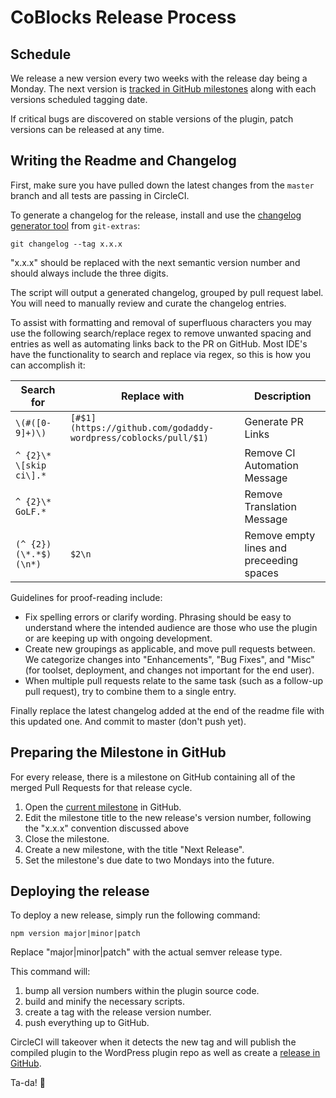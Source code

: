# CoBlocks Release Process

## Schedule

We release a new version every two weeks with the release day being a Monday. The next version is [tracked in GitHub milestones](https://github.com/godaddy-wordpress/coblocks/milestones) along with each versions scheduled tagging date.

If critical bugs are discovered on stable versions of the plugin, patch versions can be released at any time.

## Writing the Readme and Changelog

First, make sure you have pulled down the latest changes from the `master` branch and all tests are passing in CircleCI.

To generate a changelog for the release, install and use the [changelog generator tool](https://github.com/tj/git-extras/blob/master/Installation.md) from `git-extras`:

```
git changelog --tag x.x.x
```

"x.x.x" should be replaced with the next semantic version number and should always include the three digits.

The script will output a generated changelog, grouped by pull request label. You will need to manually review and curate the changelog entries.

To assist with formatting and removal of superfluous characters you may use the following search/replace regex to remove unwanted spacing and entries as well as automating links back to the PR on GitHub. Most IDE's have the functionality to search and replace via regex, so this is how you can accomplish it:

| Search for     | Replace with | Description
| ----------- | ----------- | ----------- |
| `\(#([0-9]+)\)` | `[#$1](https://github.com/godaddy-wordpress/coblocks/pull/$1)` | Generate PR Links
| `^ {2}\* \[skip ci\].*` | | Remove CI Automation Message |
| `^ {2}\* GoLF.*` | | Remove Translation Message |
| `(^ {2})(\*.*$)(\n*)` | `$2\n` | Remove empty lines and preceeding spaces |


Guidelines for proof-reading include:

- Fix spelling errors or clarify wording. Phrasing should be easy to understand where the intended audience are those who use the plugin or are keeping up with ongoing development.
- Create new groupings as applicable, and move pull requests between. We categorize changes into "Enhancements", "Bug Fixes", and "Misc" (for toolset, deployment, and changes not important for the end user).
- When multiple pull requests relate to the same task (such as a follow-up pull request), try to combine them to a single entry.

Finally replace the latest changelog added at the end of the readme file with this updated one. And commit to master (don't push yet).

## Preparing the Milestone in GitHub

For every release, there is a milestone on GitHub containing all of the merged Pull Requests for that release cycle. 

1. Open the [current milestone](https://github.com/godaddy-wordpress/coblocks/milestones) in GitHub.
2. Edit the milestone title to the new release's version number, following the "x.x.x" convention discussed above
3. Close the milestone.
4. Create a new milestone, with the title "Next Release".
5. Set the milestone's due date to two Mondays into the future.

## Deploying the release

To deploy a new release, simply run the following command:

```
npm version major|minor|patch
```

Replace "major|minor|patch" with the actual semver release type.

This command will:

1. bump all version numbers within the plugin source code.
2. build and minify the necessary scripts.
3. create a tag with the release version number.
4. push everything up to GitHub.

CircleCI will takeover when it detects the new tag and will publish the compiled plugin to the WordPress plugin repo as well as create a [release in GitHub](https://github.com/godaddy-wordpress/coblocks/releases).

Ta-da! 🎉
